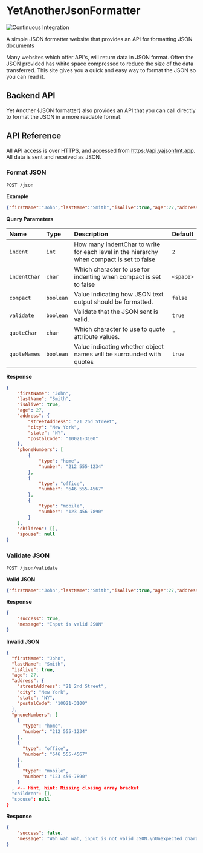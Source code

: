 # YetAnotherJsonFormatter

![Continuous Integration](https://github.com/hnrkndrssn/YetAnotherJsonFormatter/workflows/Continuous%20Integration/badge.svg)

A simple JSON formatter website that provides an API for formatting JSON documents

Many websites which offer API's, will return data in JSON format. Often the JSON provided has white space compressed to reduce the size of the data transferred. This site gives you a quick and easy way to format the JSON so you can read it. 


## Backend API

Yet Another {JSON formatter} also provides an API that you can call directly to format the JSON in a more readable format. 

## API Reference

All API access is over HTTPS, and accessed from https://api.yajsonfmt.app. All data is sent and received as JSON. 

### Format JSON

`POST /json`

**Example**

```json
{"firstName":"John","lastName":"Smith","isAlive":true,"age":27,"address":{"streetAddress":"21 2nd Street","city":"New York","state":"NY","postalCode":"10021-3100"},"phoneNumbers":[{"type":"home","number":"212 555-1234"},{"type":"office","number":"646 555-4567"},{"type":"mobile","number":"123 456-7890"}],"children":[],"spouse":null} 
```

**Query Parameters**

|Name          | Type      | Description                                                                               | Default   |
|:-------------|:----------|:------------------------------------------------------------------------------------------|:----------|
| `indent`     | `int`     | How many indentChar to write for each level in the hierarchy when compact is set to false | `2`       |
| `indentChar` | `char`    | Which character to use for indenting when compact is set to false                         | `<space>` |
| `compact`    | `boolean` | Value indicating how JSON text output should be formatted.                                | `false`   |
| `validate`   | `boolean` | Validate that the JSON sent is valid.                                                     | `true`    |
| `quoteChar`  | `char`    | Which character to use to quote attribute values.                                         | `"`       |
| `quoteNames` | `boolean` | Value indicating whether object names will be surrounded with quotes                      | `true`    |

**Response**

```json
{
    "firstName": "John",
    "lastName": "Smith",
    "isAlive": true,
    "age": 27,
    "address": {
        "streetAddress": "21 2nd Street",
        "city": "New York",
        "state": "NY",
        "postalCode": "10021-3100"
    },
    "phoneNumbers": [
        {
            "type": "home",
            "number": "212 555-1234"
        },
        {
            "type": "office",
            "number": "646 555-4567"
        },
        {
            "type": "mobile",
            "number": "123 456-7890"
        }
    ],
    "children": [],
    "spouse": null
} 
```

### Validate JSON

`POST /json/validate`

**Valid JSON**

```json
{"firstName":"John","lastName":"Smith","isAlive":true,"age":27,"address":{"streetAddress":"21 2nd Street","city":"New York","state":"NY","postalCode":"10021-3100"},"phoneNumbers":[{"type":"home","number":"212 555-1234"},{"type":"office","number":"646 555-4567"},{"type":"mobile","number":"123 456-7890"}],"children":[],"spouse":null} 
```

**Response**

```json
{
    "success": true,
    "message": "Input is valid JSON"
} 
```

**Invalid JSON**

```json
{
  "firstName": "John",
  "lastName": "Smith",
  "isAlive": true,
  "age": 27,
  "address": {
    "streetAddress": "21 2nd Street",
    "city": "New York",
    "state": "NY",
    "postalCode": "10021-3100"
  },
  "phoneNumbers": [
    {
      "type": "home",
      "number": "212 555-1234"
    },
    {
      "type": "office",
      "number": "646 555-4567"
    },
    {
      "type": "mobile",
      "number": "123 456-7890"
    }
  , <-- Hint, hint: Missing closing array bracket
  "children": [],
  "spouse": null
}
```

**Response**

```json
{
    "success": false,
    "message": "Wah wah wah, input is not valid JSON.\nUnexpected character encountered while parsing value: <. Path 'phoneNumbers[2]', line 25, position 4."
}
```
